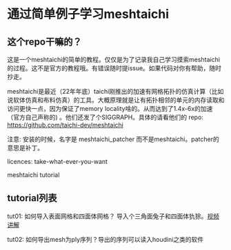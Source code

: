 
# 通过简单例子学习meshtaichi

## 这个repo干嘛的？

这是一个meshtaichi的简单的教程。仅仅是为了记录我自己学习摸索meshtaichi的过程。这不是官方的教程哦。有错误随时提issue。如果代码对你有帮助，随时抄走。

meshtaichi是最近（22年年底）taichi刚推出的加速有网格拓扑的仿真计算（比如说软体仿真和布料仿真）的工具。大概原理就是让有拓扑相邻的单元的内存读取和访问更快一点，因为保证了memory locality啥的。从而达到了1.4x-6x的加速（官方自己声称的) 。他们还发了个SIGGRAPH。具体的请看他们的 repo: https://github.com/taichi-dev/meshtaichi

注意: 安装的时候，名字是 meshtaichi_patcher 而不是meshtaichi。patcher的意思是补丁。

licences: take-what-ever-you-want

meshtaichi tutorial

## tutorial列表

tut01: 如何导入表面网格和四面体网格？ 导入个三角面兔子和四面体犰狳。[视频讲解](https://www.bilibili.com/video/BV1T54y1P7Ur/?share_source=copy_web&vd_source=ad002c814962fc699cf9d167be8f2bb4)

tut02: 如何导出mesh为ply序列？导出的序列可以读入houdini之类的软件